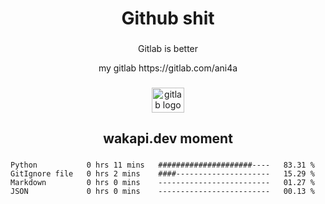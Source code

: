 <h1 align="center">Github shit</h1>

###

<p align="center">Gitlab is better</p>

<p align="center">my gitlab https://gitlab.com/ani4a</p>

###

<div align="center">
  <img src="https://cdn.jsdelivr.net/gh/devicons/devicon/icons/gitlab/gitlab-original.svg" height="40" width="52" alt="gitlab logo"  />
</div>

###

<h2 align="center">wakapi.dev moment</h2>

###

<!--START_SECTION:waka-->

```text
Python           0 hrs 11 mins   #####################----   83.31 %
GitIgnore file   0 hrs 2 mins    ####---------------------   15.29 %
Markdown         0 hrs 0 mins    -------------------------   01.27 %
JSON             0 hrs 0 mins    -------------------------   00.13 %
```

<!--END_SECTION:waka-->

###
